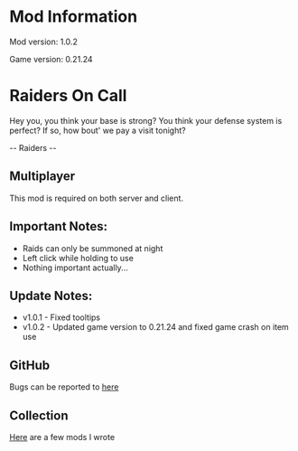 # Mod Information

Mod version: 1.0.2

Game version: 0.21.24

# Raiders On Call

Hey you, you think your base is strong?
You think your defense system is perfect?
If so, how bout' we pay a visit tonight?

-- Raiders -- 

## Multiplayer

This mod is required on both server and client.

## Important Notes:

- Raids can only be summoned at night
- Left click while holding to use
- Nothing important actually...

## Update Notes:
- v1.0.1 - Fixed tooltips
- v1.0.2 - Updated game version to 0.21.24 and fixed game crash on item use

## GitHub

Bugs can be reported to [here](https://github.com/dianchia/RaidersOnCall/issues)

## Collection

[Here](https://github.com/dianchia/Necesse-Mods) are a few mods I wrote
